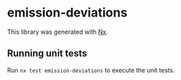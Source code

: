 # emission-deviations

This library was generated with [Nx](https://nx.dev).

## Running unit tests

Run `nx test emission-deviations` to execute the unit tests.
